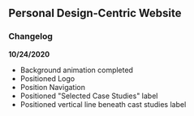 ## Personal Design-Centric Website
### Changelog
**10/24/2020**
- Background animation completed
- Positioned Logo
- Position Navigation
- Positioned "Selected Case Studies" label
- Positioned vertical line beneath cast studies label
